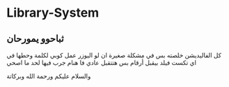 # Library-System


## ثباحوو يمورحان

كل الفاليديشن خلصته بس في مشكلة صغيرة ان لو اليوزر عمل كوبي لكلمة وحطها في اي تكست فيلد بيقبل أرقام بس  هتتقبل عادي 
فا هنام
جرب فيها لحد ما اصحي


 والسلام عليكم ورحمة الله وبركاتة
